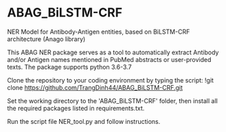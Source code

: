 # ABAG_BiLSTM-CRF
NER Model for Antibody-Antigen entities, based on BiLSTM-CRF architecture (Anago library)

This ABAG NER package serves as a tool to automatically extract Antibody and/or Antigen names mentioned in PubMed abstracts or user-provided texts.
The package supports python 3.6-3.7

Clone the repository to your coding environment by typing the script: 
   !git clone https://github.com/TrangDinh44/ABAG_BiLSTM-CRF.git
   
Set the working directory to the 'ABAG_BiLSTM-CRF' folder, then install all the required packages listed in requirements.txt.

Run the script file NER_tool.py and follow instructions.
